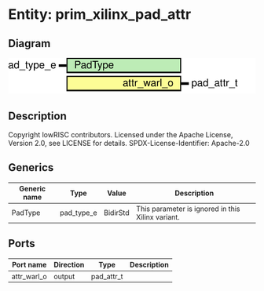 # Entity: prim_xilinx_pad_attr

## Diagram

![Diagram](prim_xilinx_pad_attr.svg "Diagram")
## Description

Copyright lowRISC contributors.
 Licensed under the Apache License, Version 2.0, see LICENSE for details.
 SPDX-License-Identifier: Apache-2.0
 
## Generics

| Generic name | Type       | Value    | Description                                        |
| ------------ | ---------- | -------- | -------------------------------------------------- |
| PadType      | pad_type_e | BidirStd | This parameter is ignored in this Xilinx variant.  |
## Ports

| Port name   | Direction | Type       | Description |
| ----------- | --------- | ---------- | ----------- |
| attr_warl_o | output    | pad_attr_t |             |
